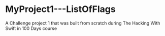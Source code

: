 # MyProject1---ListOfFlags
 A Challenge project 1 that was built from scratch during The Hacking With Swift in 100 Days course
